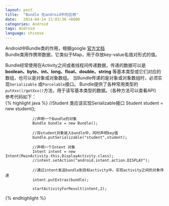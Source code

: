```yaml
---
layout: post
title:  "Bundle 在android中的应用"
date:   2014-04-14 21:03:36 +0800
categories: Android
tags: Android
language: chinese
---
```

Android中Bundle类的作用，根据google [官方文档](http://developer.android.com/reference/android/os/Bundle.html)<br>Bundle类用作携带数据，它类似于Map，用于存放key-value名值对形式的值。<br>

Bundle经常使用在Activity之间或者线程间传递数据，传递的数据可以是 **boolean、byte、int、long、float、double、string** 等基本类型或它们对应的数组，也可以是对象或对象数组。
当Bundle传递的是对象或对象数组时，必须实现`Serializable` 或`Parcelable`接口。
Bundle提供了各种常用类型的`putXxx()/getXxx()`方法，用于读写基本类型的数据。（各种方法可以查看API）<br>
参考代码如下：<br>
{% highlight java %}
                //Student 类应该实现Serializable接口
                Student student = new student();

                //声明一个Bundle的对象
                Bundle bundle = new Bundle();

                //将student对象装入bundle中，同时声明key值
                bundle.putSerializable("student",student);

                //声明一个Intent 对象
                Intent intent = new Intent(MainActivity.this,DisplayActivity.class);
                //intent.setAction("android.intent.action.DISPLAY");

                //通过intent发送bundle到目标activity中，实现activity之间的对象传递
                intent.putExtras(bundle);
                
                startActivityForResult(intent,2);

{% endhighlight %}